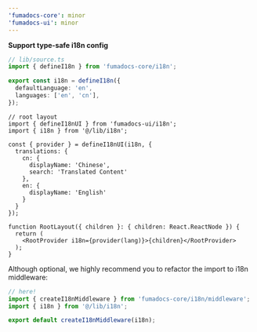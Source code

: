```yaml
---
'fumadocs-core': minor
'fumadocs-ui': minor
---
```


**Support type-safe i18n config**

```ts
// lib/source.ts
import { defineI18n } from 'fumadocs-core/i18n';

export const i18n = defineI18n({
  defaultLanguage: 'en',
  languages: ['en', 'cn'],
});
```

```tsx
// root layout
import { defineI18nUI } from 'fumadocs-ui/i18n';
import { i18n } from '@/lib/i18n';

const { provider } = defineI18nUI(i18n, {
  translations: {
    cn: {
      displayName: 'Chinese',
      search: 'Translated Content'
    },
    en: {
      displayName: 'English'
    }
  }
});

function RootLayout({ children }: { children: React.ReactNode }) {
  return (
    <RootProvider i18n={provider(lang)}>{children}</RootProvider>
  );
}
```

Although optional, we highly recommend you to refactor the import to i18n middleware:

```ts
// here!
import { createI18nMiddleware } from 'fumadocs-core/i18n/middleware';
import { i18n } from '@/lib/i18n';

export default createI18nMiddleware(i18n);
```